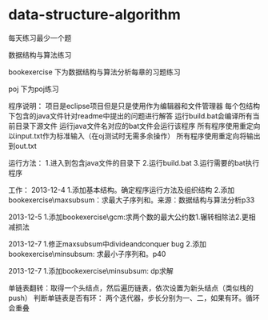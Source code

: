﻿data-structure-algorithm
========================

每天练习最少一个题

数据结构与算法练习

bookexercise 下为数据结构与算法分析每章的习题练习

poj 下为poj练习

程序说明：
项目是eclipse项目但是只是使用作为编辑器和文件管理器
每个包结构下包含的java文件针对readme中提出的问题进行解答
运行build.bat会编译所有当前目录下源文件
运行java文件名对应的bat文件会运行该程序
所有程序使用重定向以input.txt作为标准输入（在oj测试时无需多余操作）
所有程序使用重定向将输出到out.txt

运行方法：
1.进入到包含java文件的目录下
2.运行build.bat
3.运行需要的bat执行程序

工作：
2013-12-4
1.添加基本结构。确定程序运行方法及组织结构
2.添加bookexercise\maxsubsum：求最大子序列和。来源：数据结构与算法分析p33

2013-12-5
1.添加bookexercise\gcm:求两个数的最大公约数1.辗转相除法2.更相减损法

2013-12-7
1.修正maxsubsum中divideandconquer bug
2.添加bookexercise\minsubsum: 求最小子序列和。p40

2013-12-7
1.添加bookexercise\minsubsum: dp求解

单链表翻转：取得一个头结点，然后遍历链表，依次设置为新头结点（类似栈的push）
判断单链表是否有环： 两个迭代器，步长分别为一、二，如果有环。循环会重叠


















